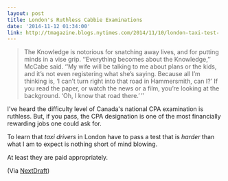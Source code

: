 ```yaml
---
layout: post
title: London's Ruthless Cabbie Examinations
date: '2014-11-12 01:34:00'
link: http://tmagazine.blogs.nytimes.com/2014/11/10/london-taxi-test-
---
```


> The Knowledge is notorious for snatching away lives, and for putting minds in a vise grip. ‘‘Everything becomes about the Knowledge,’’ McCabe said. ‘‘My wife will be talking to me about plans or the kids, and it’s not even registering what she’s saying. Because all I’m thinking is, ‘I can’t turn right into that road in Hammersmith, can I?’ If you read the paper, or watch the news or a film, you’re looking at the background. ‘Oh, I know that road there.’ ’’

I've heard the difficulty level of Canada's national CPA examination is ruthless. But, if you pass, the CPA designation is one of the most financially rewarding jobs one could ask for. 

To learn that *taxi drivers* in London have to pass a test that is *harder* than what I am to expect is nothing short of mind blowing. 

At least they are paid appropriately. 

(Via [NextDraft](http://nextdraft.com/current/))